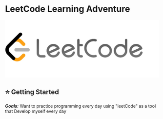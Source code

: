 
# LeetCode Learning Adventure

![leetCode - banner](image.png)

## ⭐️ Getting Started

***Goals:*** Want to practice programming every day using "leetCode" as a tool that Develop myself every day

